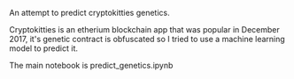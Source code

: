 An attempt to predict cryptokitties genetics.

Cryptokitties is an etherium blockchain app that was popular in December 2017, it's genetic contract is obfuscated so I tried to use a machine learning model to predict it.

The main notebook is predict_genetics.ipynb
